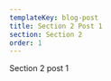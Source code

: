 ```yaml
---
templateKey: blog-post
title: Section 2 Post 1
section: Section 2
order: 1
---
```

Section 2 post 1
